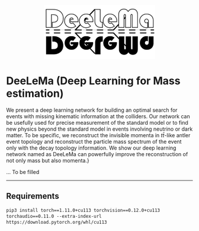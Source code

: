 <p align="center">
<img src="https://github.com/Yonsei-HEP-COSMO/DeeLeMa/blob/main/img/DeeLeMa.png?raw=true" width="300">
</p>


# DeeLeMa (Deep Learning for Mass estimation)
We present a deep learning network for building an optimal search for events with missing kinematic information at the colliders. Our network can be usefully used for precise measurement of the standard model or to find new physics beyond the standard model in events involving neutrino or dark matter. To be specific, we reconstruct the invisible momenta in $t{\bar{t}}$-like antler event topology and reconstruct the particle mass spectrum of the event only with the decay topology information. We show our deep learning network named as $\textsf{DeeLeMa}$ can powerfully improve the reconstruction of not only mass but also momenta.}



...
To be filled

___
## Requirements
```
pip3 install torch==1.11.0+cu113 torchvision==0.12.0+cu113 torchaudio==0.11.0 --extra-index-url https://download.pytorch.org/whl/cu113
```

